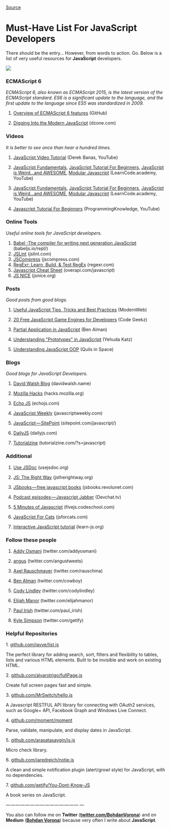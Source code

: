 [Source](https://medium.com/@BohdanVorona/must-have-list-for-javascript-developers-6b3d7c54018f "Permalink to Must-Have List For JavaScript Developers — Medium")

# Must-Have List For JavaScript Developers

There should be the entry… However, from words to action. Go. Below is a list of very useful resources for **JavaScript** developers.

![][1]

### ECMAScript 6

_ECMAScript 6, also known as ECMAScript 2015, is the latest version of the ECMAScript standard. ES6 is a significant update to the language, and the first update to the language since ES5 was standardized in 2009._

1. [Overview of ECMAScript 6 features][2] (GitHub)

2. [Digging Into the Modern JavaScript][3] (dzone.com)

### Videos

_It is better to see once than hear a hundred times._

1. [JavaScript Video Tutorial][4] (Derek Banas, YouTube)

2. [JavaScript Fundamentals][5], [JavaScript Tutorial For Beginners][6], [JavaScript is Weird…and AWESOME][7], [Modular Javascript][8] (LearnCode.academy, YouTube)

3. [JavaScript Fundamentals][5], [JavaScript Tutorial For Beginners][6], [JavaScript is Weird…and AWESOME][7], [Modular Javascript][8] (LearnCode.academy, YouTube)

4. [Javascript Tutorial For Beginners][9] (ProgrammingKnowledge, YouTube)

### Online Tools

_Useful online tools for JavaScript developers._

1. [Babel -The compiler for writing next generation JavaScript][10] (babeljs.io/repl/)
2. [JSLint][11] (jslint.com)
3. [JSCompress][12] (jscompress.com)
4. [RegExr: Learn, Build, & Test RegEx][13] (regexr.com)
5. [Javascript Cheat Sheet][14] (overapi.com/javascript)
6. [JS NICE][15] (jsnice.org)

### Posts

_Good posts from good blogs._

1. [Useful JavaScript Tips, Tricks and Best Practices][16] (ModernWeb)

2. [20 Free JavaScript Game Engines for Developers][17] (Code Geekz)

3. [Partial Application in JavaScript][18] (Ben Alman)

4. [Understanding "Prototypes" in JavaScript][19] (Yehuda Katz)

5. [Understanding JavaScript OOP][20] (Quils in Space)

### Blogs

_Good blogs for JavaScript Developers._

1. [David Walsh Blog][21] (davidwalsh.name)

2. [Mozilla Hacks][22] (hacks.mozilla.org)

3. [Echo JS][23] (echojs.com)

4. [JavaScript Weekly][24] (javascriptweekly.com)

5. [JavaScript — SitePoint][25] (sitepoint.com/javascript/)

6. [DailyJS][26] (dailyjs.com)

7. [Tutorialzine][27] (tutorialzine.com/?s=javascript)

### Additional

1. [Use JSDoc][28] (usejsdoc.org)

2. [JS: The Right Way][29] (jstherightway.org)

3. [JSbooks — free javascript books][30] (jsbooks.revolunet.com)

4. [Podcast episodes — Javascript Jabber][31] (Devchat.tv)

5. [5 Minutes of Javascript][32] (fivejs.codeschool.com)

6. [JavaScript For Cats][33] (jsforcats.com)

7. [Interactive JavaScript tutorial][34] (learn-js.org)

### Follow these people

1. [Addy Osmani][35] (twitter.com/addyosmani)

2. [angus][36] (twitter.com/angustweets)

3. [Axel Rauschmayer][37] (twitter.com/rauschma)

4. [Ben Alman][38] (twitter.com/cowboy)

5. [Cody Lindley][39] (twitter.com/codylindley)

6. [Elijah Manor][40] (twitter.com/elijahmanor)

7. [Paul Irish][41] (twitter.com/paul_irish)

8. [Kyle Simpson][42] (twitter.com/getify)

### Helpful Repositories

1\. [github.com/javve/list.js][43]

The perfect library for adding search, sort, filters and flexibility to tables, lists and various HTML elements. Built to be invisible and work on existing HTML.

2\. [github.com/alvarotrigo/fullPage.js][44]

Create full screen pages fast and simple.

3\. [github.com/MrSwitch/hello.js][45]

A Javascript RESTFUL API library for connecting with OAuth2 services, such as Google+ API, Facebook Graph and Windows Live Connect.

4\. [github.com/moment/moment][46]

Parse, validate, manipulate, and display dates in JavaScript.

5\. [github.com/arasatasaygin/is.js][47]

Micro check library.

6\. [github.com/jaredreich/notie.js][48]

A clean and simple notification plugin (alert/growl style) for JavaScript, with no dependencies.

7\. [github.com/getify/You-Dont-Know-JS][49]

A book series on JavaScript.

— — — — — — — — — — — — — — — —

You also can follow me on **Twitter** ([**twitter.com/BohdanVorona**][50]) and on **Medium** ([**Bohdan Vorona**][51]) because very often I write about **JavaScript**.

[1]: https://cdn-images-1.medium.com/max/800/1*Jp_HlWfzS_r-jMh8m1D7LQ.png
[2]: https://github.com/lukehoban/es6features
[3]: https://dzone.com/articles/digging-into-the-modern-javascript
[4]: https://www.youtube.com/playlist?list=PLBA965A22D89CF13B
[5]: https://www.youtube.com/playlist?list=PLoYCgNOIyGACTDHuZtn0qoBdpzV9c327V
[6]: https://www.youtube.com/playlist?list=PLoYCgNOIyGACnrXwo5HMCfOH9VT05znGv
[7]: https://www.youtube.com/playlist?list=PLoYCgNOIyGABI011EYc-avPOsk1YsMUe_
[8]: https://www.youtube.com/playlist?list=PLoYCgNOIyGABs-wDaaxChu82q_xQgUb4f
[9]: https://www.youtube.com/playlist?list=PLS1QulWo1RIZ4erAYe3k8zWA5jAu72mVa
[10]: https://babeljs.io/repl/
[11]: http://www.jslint.com/
[12]: http://jscompress.com/
[13]: http://www.regexr.com/
[14]: http://overapi.com/javascript
[15]: http://jsnice.org/
[16]: http://modernweb.com/2013/12/23/45-useful-javascript-tips-tricks-and-best-practices/
[17]: https://codegeekz.com/free-javascript-game-engines/
[18]: http://benalman.com/news/2012/09/partial-application-in-javascript/
[19]: http://yehudakatz.com/2011/08/12/understanding-prototypes-in-javascript/
[20]: http://robotlolita.me/2011/10/09/understanding-javascript-oop.html
[21]: https://davidwalsh.name/
[22]: https://hacks.mozilla.org/
[23]: http://www.echojs.com/
[24]: http://javascriptweekly.com/
[25]: http://www.sitepoint.com/javascript/
[26]: http://dailyjs.com/
[27]: http://tutorialzine.com/?s=javascript
[28]: http://usejsdoc.org/
[29]: http://jstherightway.org/
[30]: http://jsbooks.revolunet.com/
[31]: https://devchat.tv/js-jabber/
[32]: https://fivejs.codeschool.com/
[33]: http://jsforcats.com/
[34]: http://www.learn-js.org/
[35]: https://twitter.com/addyosmani
[36]: https://twitter.com/angustweets
[37]: https://twitter.com/rauschma
[38]: https://twitter.com/cowboy
[39]: https://twitter.com/codylindley
[40]: https://twitter.com/elijahmanor
[41]: https://twitter.com/paul_irish
[42]: https://twitter.com/getify
[43]: https://github.com/javve/list.js
[44]: https://github.com/alvarotrigo/fullPage.js
[45]: https://github.com/MrSwitch/hello.js
[46]: https://github.com/moment/moment
[47]: https://github.com/arasatasaygin/is.js
[48]: https://github.com/jaredreich/notie.js
[49]: https://github.com/getify/You-Dont-Know-JS
[50]: https://twitter.com/BohdanVorona
[51]: https://medium.com/u/24321a7f0fda
[52]: https://github.com/bohdan-vorona/Must-Have-List-For-JavaScript-Developers
  
